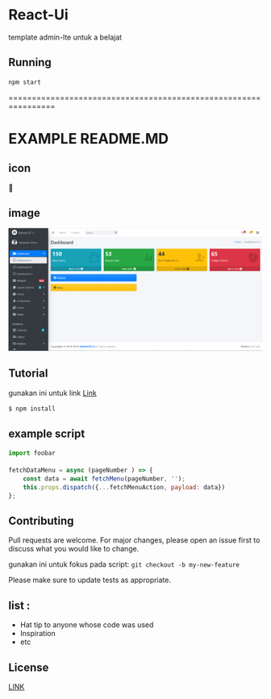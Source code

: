 
# React-Ui

template admin-lte untuk a belajat

## Running

```bash
npm start
```

================================================================

# EXAMPLE README.MD

## icon 

:muscle:

## image 

![baymax](Screenshot_2.png)

## Tutorial

gunakan ini untuk link [Link](https://github.com/dedycloud/React-app-UI-Admin)

```bash
$ npm install
```

## example script

```javascript
import foobar

fetchDataMenu = async (pageNumber ) => {
    const data = await fetchMenu(pageNumber, '');
    this.props.dispatch({...fetchMenuAction, payload: data})
};
```

## Contributing
Pull requests are welcome. For major changes, please open an issue first to discuss what you would like to change.

gunakan ini untuk fokus pada script: `git checkout -b my-new-feature`

Please make sure to update tests as appropriate.

## list :

* Hat tip to anyone whose code was used
* Inspiration
* etc

## License
[LINK](https://choosealicense.com/licenses/mit/)
